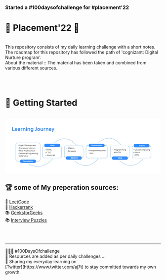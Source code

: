 ### Started a #100daysofchallenge for #placement'22 

 # :gift: Placement'22 :gift:
<br>
This repository consists of my daily learning challenge with a short notes.<br>
The roadmap for this repository has followed the path of 'cognizant: Digital Nurture program'.<br>
About the material :: The material has been taken and combined from various different sources.
 
<br><br> 
# 🚀 Getting Started
<br>
<img  alt="learning_joirney" src="img/journey.jpeg"/>
<br>


## 🏆 some of My preperation sources:
 
📒 [LeetCode](https://leetcode.com/)\
📒 [Hackerrank](https://www.hackerrank.com/)\
📚 [GeeksforGeeks](https://www.geeksforgeeks.org/) \
📚 [Interview Puzzles](https://www.geeksforgeeks.org/category/puzzles/)

 <br><br>
 
 <hr>
👨🏻‍💻 #100DaysOfchallenge<br>
📝 Resources are added as per daily challenges ...<br>
🤝 Sharing my everyday learning on <br>
   [Twitter](https://www.twitter.com/aj7t) to stay committed towards my own growth.
